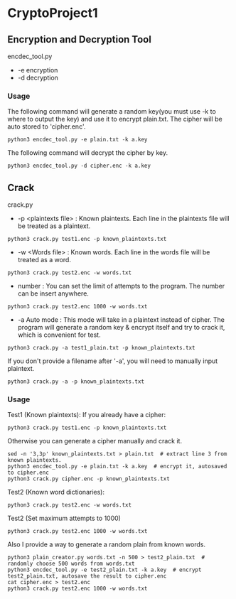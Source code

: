 # CryptoProject1

## Encryption and Decryption Tool
encdec_tool.py
+ -e encryption
+ -d decryption

### Usage
The following command will generate a random key(you must use -k to where to output the key) and use it to encrypt plain.txt. The cipher will be auto stored to 'cipher.enc'.
```
python3 encdec_tool.py -e plain.txt -k a.key
```

The following command will decrypt the cipher by key. 
```
python3 encdec_tool.py -d cipher.enc -k a.key
```

## Crack
crack.py
+ -p \<plaintexts file\> : Known plaintexts. Each line in the plaintexts file will be treated as a plaintext.
```
python3 crack.py test1.enc -p known_plaintexts.txt 
```
+ -w \<Words file\> : Known words. Each line in the words file will be treated as a word. 
```
python3 crack.py test2.enc -w words.txt
```

+ number : You can set the limit of attempts to the program. The number can be insert anywhere.
```
python3 crack.py test2.enc 1000 -w words.txt
```

+ -a Auto mode : 
This mode will take in a plaintext instead of cipher. The program will generate a random key & encrypt itself and try to crack it, which is convenient for test.
```
python3 crack.py -a test1_plain.txt -p known_plaintexts.txt
```
If you don't provide a filename after '-a', you will need to manually input plaintext.
```
python3 crack.py -a -p known_plaintexts.txt
```

### Usage

Test1 (Known plaintexts): 
If you already have a cipher:
```
python3 crack.py test1.enc -p known_plaintexts.txt
```

Otherwise you can generate a cipher manually and crack it.
```
sed -n '3,3p' known_plaintexts.txt > plain.txt  # extract line 3 from known plaintexts.
python3 encdec_tool.py -e plain.txt -k a.key  # encrypt it, autosaved to cipher.enc
python3 crack.py cipher.enc -p known_plaintexts.txt
```

Test2 (Known word dictionaries):
```
python3 crack.py test2.enc -w words.txt
```
Test2 (Set maximum attempts to 1000)
```
python3 crack.py test2.enc 1000 -w words.txt
```

Also I provide a way to generate a random plain from known words.
```
python3 plain_creator.py words.txt -n 500 > test2_plain.txt  # randomly choose 500 words from words.txt
python3 encdec_tool.py -e test2_plain.txt -k a.key  # encrypt test2_plain.txt, autosave the result to cipher.enc
cat cipher.enc > test2.enc  
python3 crack.py test2.enc 1000 -w words.txt
```
